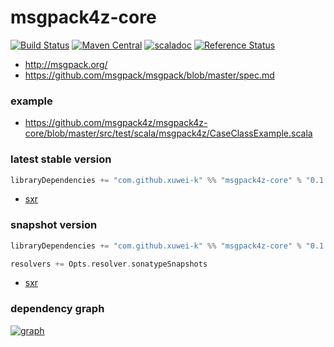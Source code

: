 # msgpack4z-core

[![Build Status](https://secure.travis-ci.org/msgpack4z/msgpack4z-core.png?branch=master)](http://travis-ci.org/msgpack4z/msgpack4z-core)
[![Maven Central](https://maven-badges.herokuapp.com/maven-central/com.github.xuwei-k/msgpack4z-core_2.11/badge.svg)](https://maven-badges.herokuapp.com/maven-central/com.github.xuwei-k/msgpack4z-core_2.11)
[![scaladoc](http://javadoc-badge.appspot.com/com.github.xuwei-k/msgpack4z-core_2.11.svg?label=scaladoc)](http://javadoc-badge.appspot.com/com.github.xuwei-k/msgpack4z-core_2.11)
[![Reference Status](https://www.versioneye.com/java/com.github.xuwei-k:msgpack4z-core_2.11/reference_badge.svg?style=flat)](https://www.versioneye.com/java/com.github.xuwei-k:msgpack4z-core_2.11/references)

- <http://msgpack.org/>
- <https://github.com/msgpack/msgpack/blob/master/spec.md>


### example
- <https://github.com/msgpack4z/msgpack4z-core/blob/master/src/test/scala/msgpack4z/CaseClassExample.scala>

### latest stable version

```scala
libraryDependencies += "com.github.xuwei-k" %% "msgpack4z-core" % "0.1.2"
```

- [sxr](https://oss.sonatype.org/service/local/repositories/releases/archive/com/github/xuwei-k/msgpack4z-core_2.11/0.1.2/msgpack4z-core_2.11-0.1.2-sxr.jar/!/index.html)

### snapshot version

```scala
libraryDependencies += "com.github.xuwei-k" %% "msgpack4z-core" % "0.1.3-SNAPSHOT"

resolvers += Opts.resolver.sonatypeSnapshots
```

- [sxr](https://oss.sonatype.org/service/local/repositories/snapshots/archive/com/github/xuwei-k/msgpack4z-core_2.11/0.1.3-SNAPSHOT/msgpack4z-core_2.11-0.1.3-SNAPSHOT-sxr.jar/!/index.html)

### dependency graph

[![graph](http://msgpack4z.github.io/graph.svg)](http://msgpack4z.github.io/graph.svg)
